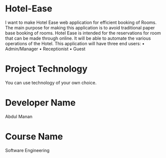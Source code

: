 # Hotel-Ease
I want to make Hotel Ease web application for efficient booking of Rooms. The main purpose for making this application is to avoid traditional paper base booking of rooms. Hotel Ease is intended for the reservations for room that can be made through online. It will be able to automate the various operations of the Hotel. 
This application will have three end users: 
•	Admin/Manager
•	Receptionist
•	Guest
# Project Technology
You can use technology of your own choice.
# Developer Name
Abdul Manan
# Course Name
Software Engineering
